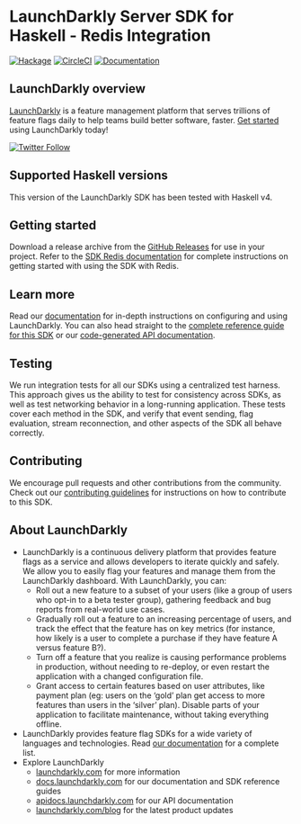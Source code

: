 # LaunchDarkly Server SDK for Haskell - Redis Integration

[![Hackage](https://img.shields.io/hackage/v/launchdarkly-server-sdk-redis-hedis)](https://hackage.haskell.org/package/launchdarkly-server-sdk-redis-hedis)
[![CircleCI](https://circleci.com/gh/launchdarkly/haskell-server-sdk-redis-hedis.svg?style=shield)](https://circleci.com/gh/launchdarkly/haskell-server-sdk-redis-hedis)
[![Documentation](https://img.shields.io/static/v1?label=GitHub+Pages&message=API+reference&color=00add8)](https://launchdarkly.github.io/haskell-server-sdk-redis-hedis)

## LaunchDarkly overview

[LaunchDarkly](https://www.launchdarkly.com) is a feature management platform that serves trillions of feature flags daily to help teams build better software, faster. [Get started](https://docs.launchdarkly.com/home/getting-started) using LaunchDarkly today!

[![Twitter Follow](https://img.shields.io/twitter/follow/launchdarkly.svg?style=social&label=Follow&maxAge=2592000)](https://twitter.com/intent/follow?screen_name=launchdarkly)

## Supported Haskell versions

This version of the LaunchDarkly SDK has been tested with Haskell v4.

## Getting started

Download a release archive from the [GitHub Releases](https://github.com/launchdarkly/haskell-server-sdk-redis-hedis/releases) for use in your project. Refer to the [SDK Redis documentation](https://docs.launchdarkly.com/sdk/features/storing-data/redis#haskell) for complete instructions on getting started with using the SDK with Redis.

## Learn more

Read our [documentation](https://docs.launchdarkly.com) for in-depth instructions on configuring and using LaunchDarkly. You can also head straight to the [complete reference guide for this SDK](https://docs.launchdarkly.com/sdk/server-side/haskell) or our [code-generated API documentation](https://launchdarkly.github.io/haskell-server-sdk/).

## Testing

We run integration tests for all our SDKs using a centralized test harness. This approach gives us the ability to test for consistency across SDKs, as well as test networking behavior in a long-running application. These tests cover each method in the SDK, and verify that event sending, flag evaluation, stream reconnection, and other aspects of the SDK all behave correctly.

## Contributing

We encourage pull requests and other contributions from the community. Check out our [contributing guidelines](CONTRIBUTING.md) for instructions on how to contribute to this SDK.

## About LaunchDarkly

* LaunchDarkly is a continuous delivery platform that provides feature flags as a service and allows developers to iterate quickly and safely. We allow you to easily flag your features and manage them from the LaunchDarkly dashboard.  With LaunchDarkly, you can:
    * Roll out a new feature to a subset of your users (like a group of users who opt-in to a beta tester group), gathering feedback and bug reports from real-world use cases.
    * Gradually roll out a feature to an increasing percentage of users, and track the effect that the feature has on key metrics (for instance, how likely is a user to complete a purchase if they have feature A versus feature B?).
    * Turn off a feature that you realize is causing performance problems in production, without needing to re-deploy, or even restart the application with a changed configuration file.
    * Grant access to certain features based on user attributes, like payment plan (eg: users on the ‘gold’ plan get access to more features than users in the ‘silver’ plan). Disable parts of your application to facilitate maintenance, without taking everything offline.
* LaunchDarkly provides feature flag SDKs for a wide variety of languages and technologies. Read [our documentation](https://docs.launchdarkly.com/docs) for a complete list.
* Explore LaunchDarkly
    * [launchdarkly.com](https://www.launchdarkly.com/ "LaunchDarkly Main Website") for more information
    * [docs.launchdarkly.com](https://docs.launchdarkly.com/  "LaunchDarkly Documentation") for our documentation and SDK reference guides
    * [apidocs.launchdarkly.com](https://apidocs.launchdarkly.com/  "LaunchDarkly API Documentation") for our API documentation
    * [launchdarkly.com/blog](https://launchdarkly.com/blog/  "LaunchDarkly Blog Documentation") for the latest product updates
